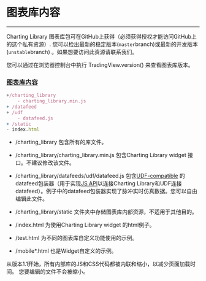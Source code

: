 # 图表库内容

---

Charting Library 图表库包可在GitHub上获得（必须获得授权才能访问GitHub上的这个私有资源）. 您可以检出最新的稳定版本\(`master`branch\)或最新的开发版本\(`unstable`branch\) 。如果想要访问此资源请联系我们。

您可以通过在浏览器控制台中执行 TradingView.version\(\) 来查看图表库版本。

### [图表库内容](#图表库内容)

```js
+/charting_library
    - charting_library.min.js
+ /datafeed
+ /udf
    - datafeed.js
+ /static
- index.html
```

* /charting\_library 包含所有的库文件。

* /charting\_library/charting\_library.min.js 包含Charting Library widget 接口。不建议修改该文件。

* /charting\_library/datafeeds/udf/datafeed.js 包含[UDF-compatible](/book/UDF.md) 的datafeed包装器（用于实现[JS API](/book/JS-Api.md)以连接Charting Library和UDF连接datafeed）。例子中的datafeed包装器实现了脉冲实时仿真数据。您可以自由编辑此文件。

* /charting\_library/static 文件夹中存储图表库内部资源，不适用于其他目的。

* /index.html 为使用Charting Library widget 的html例子。

* /test.html 为不同的图表库自定义功能使用的示例。

* /mobile\*.html 也是Widget自定义的示例。

从版本1.1开始，所有内部库的JS和CSS代码都被内联和缩小，以减少页面加载时间。 您要编辑的文件不会被缩小。
